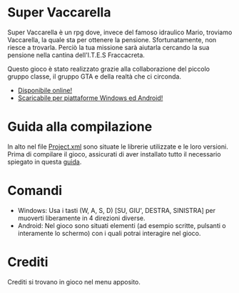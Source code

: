 # **Super Vaccarella**
Super Vaccarella è un rpg dove, invece del famoso idraulico Mario, troviamo Vaccarella, la quale sta per ottenere la pensione.
Sfortunatamente, non riesce a trovarla. Perciò la tua missione sarà aiutarla cercando la sua pensione nella cantina dell'I.T.E.S Fraccacreta.

Questo gioco è stato realizzato grazie alla collaborazione del piccolo gruppo classe, il gruppo GTA e della realtà che ci circonda.

- [Disponibile online!](https://ronyxdumb.github.io/Super-Vaccarella-HTML5.github.io/)
- [Scaricabile per piattaforme Windows ed Android!](https://github.com/RonyxDumb/Super-Vaccarella/releases/tag/v2)

# **Guida alla compilazione**
In alto nel file [Project.xml](https://github.com/RonyxDumb/Super-Vaccarella/blob/main/Project.xml) sono situate le librerie utilizzate e le loro versioni.
Prima di compilare il gioco, assicurati di aver installato tutto il necessario spiegato in questa [guida](https://github.com/RonyxDumb/HaxeFlixel-Tutorial-Italiano).

# **Comandi**
- Windows: Usa i tasti (W, A, S, D) [SU, GIU', DESTRA, SINISTRA] per muoverti liberamente in 4 direzioni diverse.
- Android: Nel gioco sono situati elementi (ad esempio scritte, pulsanti o interamente lo schermo) con i quali potrai interagire nel gioco.

# **Crediti**
Crediti si trovano in gioco nel menu apposito.
